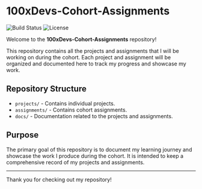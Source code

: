 # 100xDevs-Cohort-Assignments
![Build Status](https://img.shields.io/badge/build-passing-brightgreen)
![License](https://img.shields.io/badge/license-MIT-blue)

Welcome to the **100xDevs-Cohort-Assignments** repository!


This repository contains all the projects and assignments that I will be working on during the cohort. Each project and assignment will be organized and documented here to track my progress and showcase my work.

## Repository Structure

- `projects/` - Contains individual projects.
- `assignments/` - Contains cohort assignments.
- `docs/` - Documentation related to the projects and assignments.

## Purpose

The primary goal of this repository is to document my learning journey and showcase the work I produce during the cohort. It is intended to keep a comprehensive record of my projects and assignments.

---

Thank you for checking out my repository!

